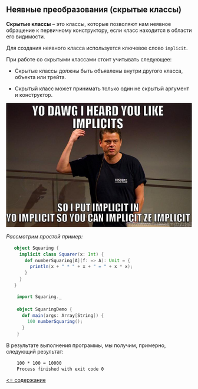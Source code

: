 ## Неявные преобразования (cкрытые классы)

**Скрытые классы** – это классы, которые позволяют нам неявное обращение к первичному конструктору, 
если класс находится в области его видимости.

Для создания неявного класса используется ключевое слово `implicit`.

При работе со скрытыми классами стоит учитывать следующее:

* Скрытые классы должны быть объявлены внутри другого класса, объекта или трейта.

* Скрытый класс может принимать только один не скрытый аргумент и конструктор.

![alt text](https://github.com/steklopod/Functions/blob/master/src/main/resources/images/implicit.jpg?raw=true "implicit")

_Рассмотрим простой пример:_

<!-- code -->
```scala
   object Squaring {
     implicit class Squarer(x: Int) {
       def numberSquaring[A](f: => A): Unit = {
         println(x + " * " + x + " = " + x * x);
       }
     }
   } 
```

<!-- code -->
```scala
    import Squaring._
    
    object SquaringDemo {
      def main(args: Array[String]) {
        100 numberSquaring();
      }
    }
```

В результате выполнения программы, мы получим, примерно, следующий результат:

<!-- code -->
```sbtshell
    100 * 100 = 10000
    Process finished with exit code 0
```

[<= содержание](https://github.com/steklopod/Functions/blob/master/readme.md)